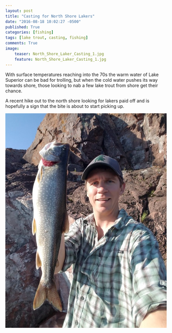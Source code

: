 ```yaml
---
layout: post
title: "Casting for North Shore Lakers"
date: "2016-08-18 10:02:27 -0500"
published: True
categories: [fishing]
tags: [lake trout, casting, fishing]
comments: True
image:
    teaser: North_Shore_Laker_Casting_1.jpg
    feature: North_Shore_Laker_Casting_1.jpg
---
```


With surface temperatures reaching into the 70s the warm water of Lake Superior can be bad for trolling, but when the cold water pushes its way towards shore, those looking to nab a few lake trout from shore get their chance.

A recent hike out to the north shore looking for lakers paid off and is hopefully a sign that the bite is about to start picking up.

<!-- ![First Lake Trout of the Day](/images/North_Shore_Laker_Casting_2.jpg) -->

![Second Lake Trout of the Day](/images/North_Shore_Laker_Casting_3.jpg)
